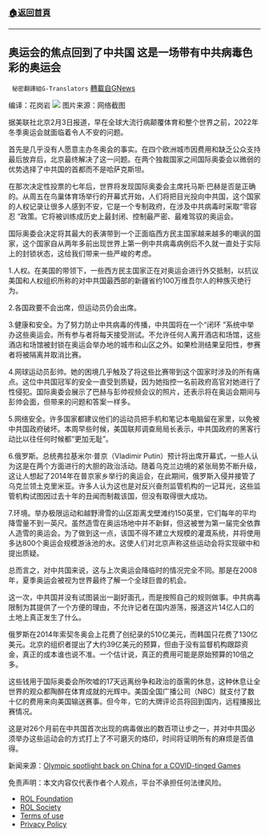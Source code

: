 ###  [:house:返回首頁](https://github.com/ourhimalayas/txt)
---


## 奥运会的焦点回到了中共国 这是一场带有中共病毒色彩的奥运会
` 秘密翻譯組G-Translators` [轉載自GNews](https://gnews.org/zh-hans/1956135/)

编译：花岗岩
![](https://assets.gnews.org/wp-content/uploads/2022/02/2-11.jpg)
图片来源：网络截图

据美联社北京2月3日报道，早在全球大流行病颠覆体育和整个世界之前，2022年冬季奥运会就面临着令人不安的问题。

首先是几乎没有人愿意主办冬奥会的事实。在四个欧洲城市因费用和缺乏公众支持最后放弃后，北京最终解决了这一问题。在两个独裁国家之间国际奥委会以微弱的优势选择了中共国的首都而不是哈萨克斯坦。

在那次决定性投票的七年后，世界将发现国际奥委会主席托马斯·巴赫是否是正确的。从周五在鸟巢体育场举行的开幕式开始，人们将把目光投向中共国，这个国家的人权记录让很多人感到不安，它是一个专制政府，在涉及中共病毒时采取“零容忍 ”政策。它将被训练成历史上最封闭、控制最严密、最难驾驭的奥运会。

国际奥委会决定将其最大的表演带到一个正面临西方民主国家越来越多的嘲讽的国家，这个国家自从两年多前出现世界上第一例中共病毒病例后不久就一直处于实际上的封锁状态，这给我们带来一些严峻的考虑。

1.人权。在美国的带领下，一些西方民主国家正在对奥运会进行外交抵制，以抗议美国和人权组织所称的对中共国最西部的新疆省约100万维吾尔人的种族灭绝行为。

2.各国政要不会出席，但运动员仍会出席。

3.健康和安全。为了努力防止中共病毒的传播，中共国将在一个“闭环 ”系统中举办这些奥运会。所有参与者将每天接受测试。不允许任何人离开酒店和场馆，这些酒店和场馆被封锁在奥运会举办地的城市和山区之外。如果检测结果呈阳性，参赛者将被隔离并取消比赛。

4.网球运动员彭帅。她的困境几乎触及了将这些比赛带到这个国家时涉及的所有痛点。这位中共国冠军的安全一直受到质疑，因为她指控一名前政府高官对她进行了性侵犯。国际奥委会展示了巴赫与彭帅视频会议的照片，还表示将在奥运会期间与彭帅会面，但带来的问题和答案一样多。

5.网络安全。许多国家都建议他们的运动员把手机和笔记本电脑留在家里，以免被中共国政府破坏。本周早些时候，美国联邦调查局局长表示，中共国政府的黑客行动比以往任何时候都“更加无耻”。

6.俄罗斯。总统弗拉基米尔·普京（Vladimir Putin）预计将出席开幕式，一些人认为这是在两个方面进行的大胆的政治活动。随着乌克兰边境的紧张局势不断升级，这让人想起了2014年在普京家乡举行的奥运会，在此期间，俄罗斯入侵并接管了乌克兰领土克里米亚。许多人认为这也是对反兴奋剂监管机构的一记耳光，这些监管机构试图因过去十年的丑闻而制裁该国，但没有取得很大成功。

7.环境。举办极限运动和越野滑雪的山区距离戈壁滩约150英里，它们每年的平均降雪量不到一英尺。虽然造雪在奥运场地中并不新鲜，但这被誉为第一届完全依靠人造雪的奥运会。为了做到这一点，该国不得不建立大规模的灌溉系统，并将使用多达800个奥运会规模游泳池的水。这使人们对北京声称这些运动会将实现碳中和提出质疑。

总而言之，对中共国来说，这与上次奥运会降临时的情况完全不同。那是在2008年，夏季奥运会被视为世界最终了解一个全球巨兽的机会。

这一次，中共国并没有试图装出一副好面孔，而是按照自己的规则做事。中共病毒限制为其提供了一个方便的理由，不允许记者在国内游荡，报道这片14亿人口的土地上真正发生了什么。

俄罗斯在2014年索契冬奥会上花费了创纪录的510亿美元，而韩国只花费了130亿美元。北京的组织者提出了大约39亿美元的预算，但由于没有监督机构跟踪资金，真正的成本谁也说不准。一个估计说，真正的费用可能是原始预算的10倍之多。

这些钱用于国际奥委会所吹嘘的17天远离纷争和政治的亟需的休息，这种休息让全世界的观众都陶醉在体育成就的光辉中。美国全国广播公司（NBC）就支付了数十亿的费用来向美国输送赛事。但今年，它的大牌评论员将回到国内，远程播报比赛情况。

这是对26个月前在中共国首次出现的病毒做出的数百项让步之一，并对中共国必须举办这些运动会的方式打上了不可磨灭的烙印，时间将证明所有的麻烦是否值得。

新闻来源：[Olympic spotlight back on China for a COVID-tinged Games](https://apnews.com/article/winter-olympics-Beijing-china-opening-ceremony-f2335793918e4580952e172b2316d6b0)

 

免责声明：本文内容仅代表作者个人观点，平台不承担任何法律风险。

- [ROL Foundation](https://rolfoundation.org/)
- [ROL Society](https://rolsociety.org/)
- [Terms of use](https://gnews.org/terms-of-use-3/)
- [Privacy Policy](https://gnews.org/privacy-policy/)

